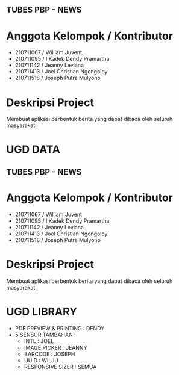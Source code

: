 ## TUBES PBP - NEWS

# Anggota Kelompok / Kontributor

- 210711067 / William Juvent
- 210711095 / I Kadek Dendy Pramartha
- 210711142 / Jeanny Leviana
- 210711413 / Joel Christian Ngongoloy
- 210711518 / Joseph Putra Mulyono

# Deskripsi Project

Membuat aplikasi berbentuk berita yang dapat dibaca oleh seluruh masyarakat.

# UGD DATA

## TUBES PBP - NEWS

# Anggota Kelompok / Kontributor

- 210711067 / William Juvent
- 210711095 / I Kadek Dendy Pramartha
- 210711142 / Jeanny Leviana
- 210711413 / Joel Christian Ngongoloy
- 210711518 / Joseph Putra Mulyono

# Deskripsi Project

Membuat aplikasi berbentuk berita yang dapat dibaca oleh seluruh masyarakat.

# UGD LIBRARY

- PDF PREVIEW & PRINTING : DENDY
- 5 SENSOR TAMBAHAN :
  - INTL : JOEL
  - IMAGE PICKER : JEANNY
  - BARCODE : JOSEPH
  - UUID : WILJU
  - RESPONSIVE SIZER : SEMUA
